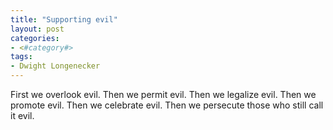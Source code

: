 ```yaml
---
title: "Supporting evil"
layout: post
categories:
- <#category#>
tags:
- Dwight Longenecker
---
```


First we overlook evil. Then we permit evil. Then we legalize evil. Then we promote evil. Then we celebrate evil. Then we persecute those who still call it evil.
